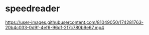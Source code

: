 # speedreader

https://user-images.githubusercontent.com/81049050/174281763-20b4c033-0d9f-4ef6-96df-2f7c780b9e67.mp4
